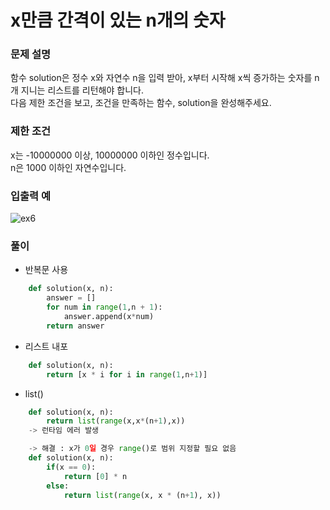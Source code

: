 # x만큼 간격이 있는 n개의 숫자     

### 문제 설명
함수 solution은 정수 x와 자연수 n을 입력 받아, x부터 시작해 x씩 증가하는 숫자를 n개 지니는 리스트를 리턴해야 합니다.         
다음 제한 조건을 보고, 조건을 만족하는 함수, solution을 완성해주세요.

### 제한 조건
x는 -10000000 이상, 10000000 이하인 정수입니다.        
n은 1000 이하인 자연수입니다.       

### 입출력 예
![ex6](https://user-images.githubusercontent.com/63505110/129747951-80b1a608-306e-4c73-a933-0585bb110158.GIF)

### 풀이
+ 반복문 사용
```python
    def solution(x, n):
        answer = []
        for num in range(1,n + 1):
            answer.append(x*num)
        return answer
```
+ 리스트 내포
```python
    def solution(x, n):
        return [x * i for i in range(1,n+1)]
```
+ list() 
```python
    def solution(x, n):
        return list(range(x,x*(n+1),x))
    -> 런타임 에러 발생
```
   
```python
    -> 해결 : x가 0일 경우 range()로 범위 지정할 필요 없음       
    def solution(x, n):
        if(x == 0):
            return [0] * n
        else:
            return list(range(x, x * (n+1), x))
```
